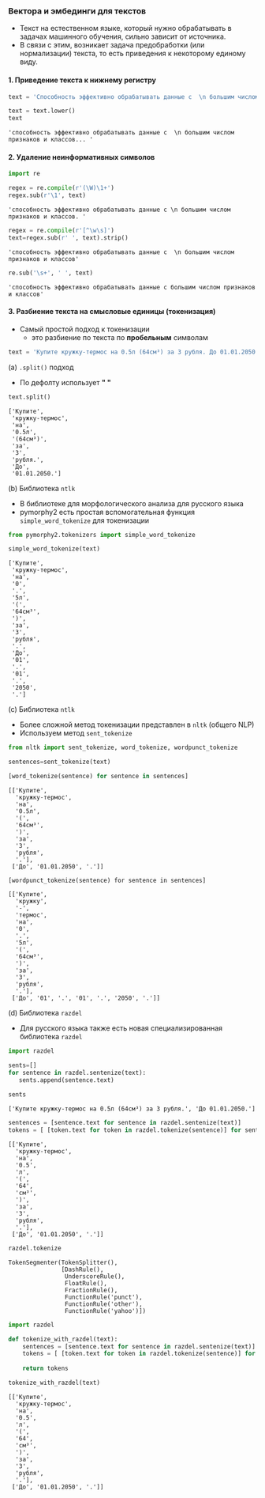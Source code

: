 
### Вектора и эмбединги для текстов

- Текст на естественном языке, который нужно обрабатывать в задачах машинного обучения, сильно зависит от источника. 
- В связи с этим, возникает задача предобработки (или нормализации) текста, то есть приведения к некоторому единому виду.

#### 1. Приведение текста к нижнему регистру

```python
text = 'Способность эффективно обрабатывать данные с  \n большим числом признаков и классов... '
```

```python
text = text.lower()
text
```

```
'способность эффективно обрабатывать данные с  \n большим числом признаков и классов... '
```

#### 2. Удаление неинформативных символов

```python
import re

regex = re.compile(r'(\W)\1+')
regex.sub(r'\1', text)
```

```
'способность эффективно обрабатывать данные с \n большим числом признаков и классов. '
```

```python
regex = re.compile(r'[^\w\s]')
text=regex.sub(r' ', text).strip()
```

```
'способность эффективно обрабатывать данные с  \n большим числом признаков и классов'
```

```python
re.sub('\s+', ' ', text)
```

```
'способность эффективно обрабатывать данные с большим числом признаков и классов'
```
#### 3. Разбиение текста на смысловые единицы (токенизация)

- Самый простой подход к токенизации
  - это разбиение по текста по **пробельным** символам

```python
text = 'Купите кружку-термос на 0.5л (64см³) за 3 рубля. До 01.01.2050.'
```

 (a) <code>.split()</code> подход
- По дефолту использует **" "**

```python
text.split()
```

```
['Купите',
 'кружку-термос',
 'на',
 '0.5л',
 '(64см³)',
 'за',
 '3',
 'рубля.',
 'До',
 '01.01.2050.']
 ```

 (b) Библиотека <code>ntlk</code>
- В библиотеке для морфологического анализа для русского языка
- pymorphy2 есть простая вспомогательная функция <code>simple_word_tokenize</code> для токенизации

```python
from pymorphy2.tokenizers import simple_word_tokenize

simple_word_tokenize(text)

```

```
['Купите',
 'кружку-термос',
 'на',
 '0',
 '.',
 '5л',
 '(',
 '64см³',
 ')',
 'за',
 '3',
 'рубля',
 '.',
 'До',
 '01',
 '.',
 '01',
 '.',
 '2050',
 '.']
 ```
 
 (c) Библиотека <code>ntlk</code>
- Более сложной метод токенизации представлен в <code>nltk</code> (общего NLP)
- Используем метод <code>sent_tokenize</code>

```python
from nltk import sent_tokenize, word_tokenize, wordpunct_tokenize

sentences=sent_tokenize(text)
```

```python
[word_tokenize(sentence) for sentence in sentences]
```

```
[['Купите',
  'кружку-термос',
  'на',
  '0.5л',
  '(',
  '64см³',
  ')',
  'за',
  '3',
  'рубля',
  '.'],
 ['До', '01.01.2050', '.']]
 ```

```
[wordpunct_tokenize(sentence) for sentence in sentences]
```

```
[['Купите',
  'кружку',
  '-',
  'термос',
  'на',
  '0',
  '.',
  '5л',
  '(',
  '64см³',
  ')',
  'за',
  '3',
  'рубля',
  '.'],
 ['До', '01', '.', '01', '.', '2050', '.']]
 ```
 
 (d) Библиотека <code>razdel</code>
 - Для русского языка также есть новая специализированная библиотека <code>razdel</code>
 
 ```python
 import razdel

sents=[]
for sentence in razdel.sentenize(text):
    sents.append(sentence.text)
    
sents
```

```
['Купите кружку-термос на 0.5л (64см³) за 3 рубля.', 'До 01.01.2050.']
```

```python
sentences = [sentence.text for sentence in razdel.sentenize(text)]
tokens = [ [token.text for token in razdel.tokenize(sentence)] for sentence in sentences ]
```

```
[['Купите',
  'кружку-термос',
  'на',
  '0.5',
  'л',
  '(',
  '64',
  'см³',
  ')',
  'за',
  '3',
  'рубля',
  '.'],
 ['До', '01.01.2050', '.']]
```

```python
razdel.tokenize
```

```
TokenSegmenter(TokenSplitter(),
               [DashRule(),
                UnderscoreRule(),
                FloatRule(),
                FractionRule(),
                FunctionRule('punct'),
                FunctionRule('other'),
                FunctionRule('yahoo')])
```

```python
import razdel

def tokenize_with_razdel(text):
    sentences = [sentence.text for sentence in razdel.sentenize(text)]
    tokens = [ [token.text for token in razdel.tokenize(sentence)] for sentence in sentences ]
    
    return tokens

tokenize_with_razdel(text)
```

```
[['Купите',
  'кружку-термос',
  'на',
  '0.5',
  'л',
  '(',
  '64',
  'см³',
  ')',
  'за',
  '3',
  'рубля',
  '.'],
 ['До', '01.01.2050', '.']]
 ```
 
